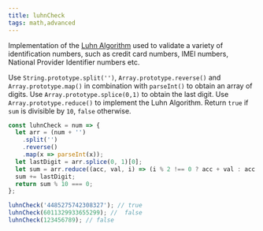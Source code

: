 ```yaml
---
title: luhnCheck
tags: math,advanced
---
```


Implementation of the [Luhn Algorithm](https://en.wikipedia.org/wiki/Luhn_algorithm) used to validate a variety of identification numbers, such as credit card numbers, IMEI numbers, National Provider Identifier numbers etc.

Use `String.prototype.split('')`, `Array.prototype.reverse()` and `Array.prototype.map()` in combination with `parseInt()` to obtain an array of digits.
Use `Array.prototype.splice(0,1)` to obtain the last digit.
Use `Array.prototype.reduce()` to implement the Luhn Algorithm.
Return `true` if `sum` is divisible by `10`, `false` otherwise.

```js
const luhnCheck = num => {
  let arr = (num + '')
    .split('')
    .reverse()
    .map(x => parseInt(x));
  let lastDigit = arr.splice(0, 1)[0];
  let sum = arr.reduce((acc, val, i) => (i % 2 !== 0 ? acc + val : acc + ((val * 2) % 9) || 9), 0);
  sum += lastDigit;
  return sum % 10 === 0;
};
```

```js
luhnCheck('4485275742308327'); // true
luhnCheck(6011329933655299); //  false
luhnCheck(123456789); // false
```
